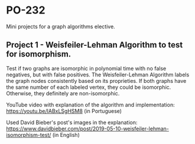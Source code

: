 # PO-232
Mini projects for a graph algorithms elective.
## Project 1 - Weisfeiler-Lehman Algorithm to test for isomorphism.
Test if two graphs are isomorphic in polynomial time with no false negatives, but with false positives. The Weisfeiler-Lehman Algorithm labels the graph nodes consistently based on its proprieties. If both graphs have the same number of each labeled vertex, they could be isomorphic. Otherwise, they definitely are non-isomorphic.

YouTube video with explanation of the algorithm and implementation: https://youtu.be/IABxLSgHSM8 (in Portuguese)

Used David Bieber's post's images in the explanation: https://www.davidbieber.com/post/2019-05-10-weisfeiler-lehman-isomorphism-test/ (in English)
